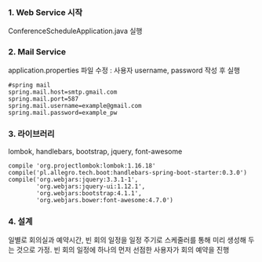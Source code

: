 ### 1. Web Service 시작 
ConferenceScheduleApplication.java 실행

### 2. Mail Service
application.properties 파일 수정 : 사용자 username, password 작성 후 실행
<pre><code>#spring mail
spring.mail.host=smtp.gmail.com
spring.mail.port=587
spring.mail.username=example@gmail.com
spring.mail.password=example_pw</code></pre>

### 3. 라이브러리
lombok, handlebars, bootstrap, jquery, font-awesome
<pre><code>compile 'org.projectlombok:lombok:1.16.18'           
compile('pl.allegro.tech.boot:handlebars-spring-boot-starter:0.3.0')
compile('org.webjars:jquery:3.3.1-1',
        'org.webjars:jquery-ui:1.12.1',
        'org.webjars:bootstrap:4.1.1',
        'org.webjars.bower:font-awesome:4.7.0')
</code></pre>

### 4. 설계
일별로 회의실과 예약시간, 빈 회의 일정을 일정 주기로 스케줄러를 통해 미리 생성해 두는 것으로 가정.
빈 회의 일정에 하나의 먼저 선점한 사용자가 회의 예약을 진행